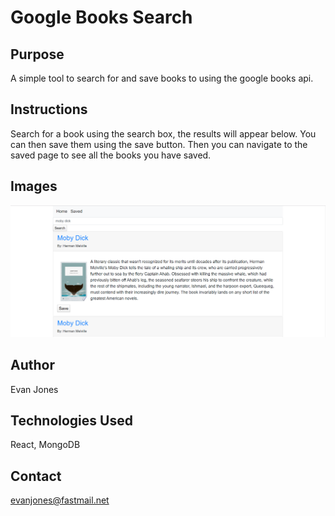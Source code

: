 # Google Books Search

## Purpose

A simple tool to search for and save books to using the google books api.

## Instructions

Search for a book using the search box, the results will appear below. You can then save them using the save button. Then you can navigate to the saved page to see all the books you have saved.

## Images

![Screenshot](./Screenshot.png)

## Author

Evan Jones

## Technologies Used

React, MongoDB

## Contact

evanjones@fastmail.net
